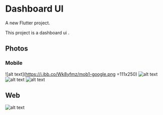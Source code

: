 # Dashboard UI

A new Flutter project.

This project is a dashboard ui .

## Photos
### Mobile
![alt text](https://i.ibb.co/Wk8yfmz/mob1-google.png =111x250) 
![alt text](https://i.ibb.co/Pwkr7bG/mob2-google.png)
![alt text](https://i.ibb.co/cXG1SpH/mob4-google.png)
![alt text](https://i.ibb.co/cXG1SpH/mob4-google.png)

## Web
![alt text](https://i.ibb.co/9sxK9Rs/dashboard-macbookpro.png)
